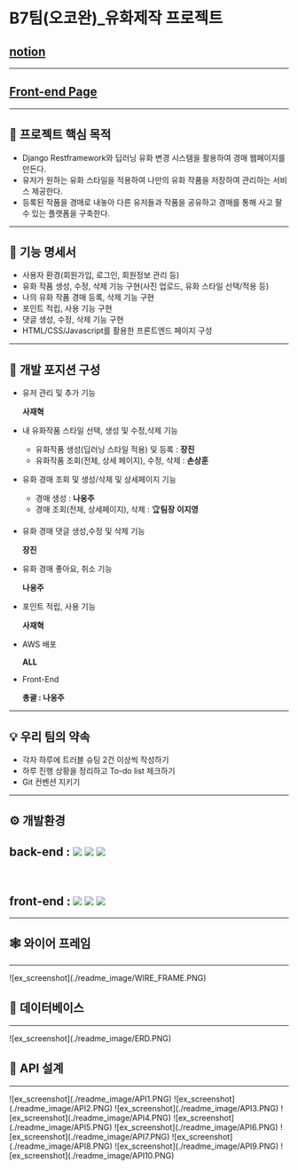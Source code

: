 # B7팀(오코완)_유화제작 프로젝트
## [notion](https://bolder-starburst-a73.notion.site/347c2ac124ad442fa5f2f8028a783d1a)
<hr>

## [Front-end Page](https://github.com/1TEAM12/Oil_Paint_Auction_Front)
<hr>

## ****📌 프로젝트 핵심 목적****

- Django Restframework와 딥러닝 유화 변경 시스템을 활용하여 경매 웹페이지를 만든다.
- 유저가 원하는 유화 스타일을 적용하여 나만의 유화 작품을 저장하여 관리하는 서비스 제공한다.
- 등록된 작품을 경매로 내놓아 다른 유저들과 작품을 공유하고 경매를 통해 사고 팔 수 있는 플랫폼을 구축한다.
<hr>

## 📄 ****기능 명세서****

- 사용자 환경(회원가입, 로그인, 회원정보 관리 등)
- 유화 작품 생성, 수정, 삭제 기능 구현(사진 업로드, 유화 스타일 선택/적용 등)
- 나의 유화 작품 경매 등록, 삭제 기능 구현
- 포인트 적립, 사용 기능 구현
- 댓글 생성, 수정, 삭제 기능 구현
- HTML/CSS/Javascript를 활용한 프론트엔드 페이지 구성
<hr>

## 📘 ****개발 포지션 구성****

- 유저 관리 및 추가 기능
    
    **사재혁**
    
- 내 유화작품 스타일 선택, 생성 및 수정,삭제 기능
    - 유화작품 생성(딥러닝 스타일 적용) 및 등록 : **장진**
    - 유화작품 조회(전체, 상세 페이지), 수정, 삭제 : **손상훈**
    
- 유화 경매 조회 및 생성/삭제 및 상세페이지 기능
    - 경매 생성 : **나웅주**
    - 경매 조회(전체, 상세페이지), 삭제 : 🏆**팀장** **이지영**
    
- 유화 경매 댓글 생성,수정 및 삭제 기능
    
    **장진**
    
- 유화 경매 좋아요, 취소 기능
    
    **나웅주**
    
- 포인트 적립, 사용 기능
    
    **사재혁**
    
- AWS 배포
    
    **ALL**
    
- Front-End
    
    **총괄 : 나웅주**
    
<hr>

## 💡 ****우리 팀의 약속****

- 각자 하루에 트러블 슈팅 2건 이상씩 작성하기
- 하루 진행 상황을 정리하고 To-do list 체크하기
- Git 컨벤션 지키기  
<hr>

## ****⚙ 개발환경****  


## back-end : <img src="https://img.shields.io/badge/python-3.10.7-3776AB?style=for-the-badge&logo=python&logoColor=white"> <img src="https://img.shields.io/badge/django-092E20?style=for-the-badge&logo=django&logoColor=white"> <img src="https://img.shields.io/badge/django rest framework-092E20?style=for-the-badge&logo=django&logoColor=white">

​
## front-end : <img src="https://img.shields.io/badge/html5-E34F26?style=for-the-badge&logo=html5&logoColor=white"> <img src="https://img.shields.io/badge/css-1572B6?style=for-the-badge&logo=css3&logoColor=white"> <img src="https://img.shields.io/badge/javascript-F7DF1E?style=for-the-badge&logo=javascript&logoColor=black"> 
<hr>

## 🕸 ****와이어 프레임****
<hr>
![ex_screenshot](./readme_image/WIRE_FRAME.PNG)

## 🎯 ****데이터베이스****
<hr>
![ex_screenshot](./readme_image/ERD.PNG)

## 🎨 ****API 설계****
<hr>
![ex_screenshot](./readme_image/API1.PNG)
![ex_screenshot](./readme_image/API2.PNG)
![ex_screenshot](./readme_image/API3.PNG)
![ex_screenshot](./readme_image/API4.PNG)
![ex_screenshot](./readme_image/API5.PNG)
![ex_screenshot](./readme_image/API6.PNG)
![ex_screenshot](./readme_image/API7.PNG)
![ex_screenshot](./readme_image/API8.PNG)
![ex_screenshot](./readme_image/API9.PNG)
![ex_screenshot](./readme_image/API10.PNG)

